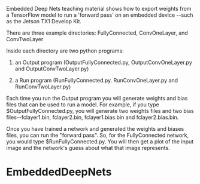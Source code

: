 Embedded Deep Nets teaching material shows how to export weights from a TensorFlow model to run a 'forward pass' on an embedded device --such as the Jetson TX1 Develop Kit.  

There are three example directories:  FullyConnected, ConvOneLayer, and ConvTwoLayer

Inside each directory are two python programs:  

1) an Output program (OutputFullyConnected.py, OutputConvOneLayer.py and OutputConvTwoLayer.py) 

2) a Run program (RunFullyConnected.py. RunConvOneLayer.py and RunConvTwoLayer.py)

Each time you run the Output program you will generate weights and bias files that can be used to run a model.  For example, if you type $OutputFullyConnected.py, you will generate two weights files and two bias files--fclayer1.bin, fclayer2.bin, fclayer1.bias.bin and fclayer2.bias.bin.  

Once you have trained a network and generated the weights and biases files, you can run the "forward pass".  So, for the FullyConnected network, you would type $RunFullyConnected.py.  You will then get a plot of the input image and the network's guess about what that image represents.



 # EmbeddedDeepNets
